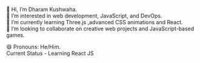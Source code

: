 👋 Hi, I’m Dharam Kushwaha.             
👀 I’m interested in web development, JavaScript, and DevOps.      
🌱 I’m currently learning Three.js ,advanced CSS animations and React.     
💞️ I’m looking to collaborate on creative web projects and JavaScript-based games.      
       
😄 Pronouns: He/Him.     
Current Status - Learning React JS    
<!---
dharam011/dharam011 is a ✨ special ✨ repository because its `README.md` (this file) appears on your GitHub profile.
You can click the Preview link to take a look at your changes.
--->
